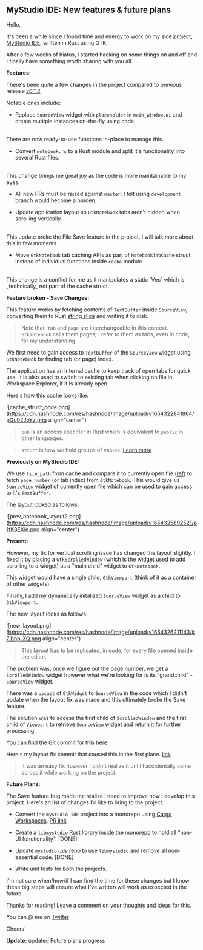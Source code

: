 ## MyStudio IDE: New features & future plans

Hello,

It's been a while since I found time and energy to work on my side project, [MyStudio IDE](https://github.com/shanmukhateja/mystudio-ide/), written in Rust using GTK.

After a few weeks of hiatus, I started hacking on some things on and off and I finally have something worth sharing with you all.

**Features:**

There's been quite a few changes in the project compared to previous release [v0.1.2](https://github.com/shanmukhateja/mystudio-ide/releases/tag/v0.1.2)

Notable ones include:

- Replace `SourceView` widget with `placeholder` in `main_window.ui` and create multiple instances on-the-fly using code.
<br>
There are now ready-to-use functions in-place to manage this.

- Convert `notebook.rs` to a Rust module and split it's functionality into several Rust files.
<br>
This change brings me great joy as the code is more maintainable to my eyes.

- All new PRs must be raised against `master`. I felt using `development` branch would become a burden. 

- Update application layout so `GtkNotebook` tabs aren't hidden when scrolling vertically.
<br>
This update broke the File Save feature in the project. I will talk more about this in few moments.

- Move `GtkNotebook` tab caching APIs as part of `NotebookTabCache` struct instead of individual functions inside `cache` module.
<br>
This change is a conflict for me as it manipulates a static `Vec<NotebookTabCache>` which is _technically_ not part of the cache struct.  

**Feature broken - Save Changes:**

This feature works by fetching contents of `TextBuffer` inside `SourceView`, converting them to Rust [string slice](https://doc.rust-lang.org/std/primitive.str.html) and writing it to disk.

> Note that, `tab` and `page` are interchangeable in this context. `GtkNotebook` calls them pages; I refer to them as tabs, even in code, for my understanding.

We first need to gain access to `TextBuffer` of the `SourceView` widget using `GtkNotebook` by finding tab (or page) index.  

The application has an internal cache to keep track of open tabs for quick use. It is also used to switch to existing tab when clicking on file in Workspace Explorer, if it is already open. 

Here's how this cache looks like:

![cache_struct_code.png](https://cdn.hashnode.com/res/hashnode/image/upload/v1654322841864/pGu02JoYz.png align="center")

> `pub` is an access specifier in Rust which is equivalent to `public` in other languages.

> `struct` is how we hold groups of values. [Learn more](https://doc.rust-lang.org/book/ch05-01-defining-structs.html)

__Previously on MyStudio IDE:__

We use `file_path` from cache and compare it to currently open file ([ref](https://github.com/shanmukhateja/mystudio-ide/blob/master/src/workspace.rs#L48)) to fetch `page number` (or tab index) from `GtkNotebook`. This would give us `SourceView` widget of currently open file which can be used to gain access to it's `TextBuffer`.

The layout looked as follows:

![prev_notebook_layout2.png](https://cdn.hashnode.com/res/hashnode/image/upload/v1654325892521/p1fK8EXle.png align="center")

__Present:__

However, my fix for vertical scrolling issue has changed the layout slightly.  I fixed it by placing a `GtkScrolledWindow` (which is the widget used to add scrolling to a widget) as a "main child" widget to `GtkNotebook`.

This widget would have a single child, `GtkViewport` (think of it as a container of other widgets). 

Finally, I add my dynamically initalized `SourceView` widget as a child to `GtkViewport`.

The new layout  looks as follows:

![new_layout.png](https://cdn.hashnode.com/res/hashnode/image/upload/v1654326211143/k7lbnp-XQ.png align="center")

> This layout has to be replicated, in code, for every file opened inside the editor.

The problem was, once we figure out the page number, we get a `ScrolledWindow` widget however what we're looking for is its "grandchild" - `SourceView` widget. 

There was a `upcast` of `GtkWidget` to `SourceView` in the code which I didn't update when the layout fix was made and this ultimately broke the Save feature.

The solution was to access the first child of `ScrolledWindow` and the first child of `Viewport` to retrieve `SourceView` widget and return it for further processing.

You can find the Git commit for this [here](https://github.com/shanmukhateja/mystudio-ide/commit/41d7a0aa6537ecf1e1b1abc9e72ad5f9a3df9cda).

Here's my layout fix commit that caused this in the first place. [link](https://github.com/shanmukhateja/mystudio-ide/commit/d345eced123b83983d93263ecc272d550ad51913) 

> It was an easy fix however I didn't realize it until I accidentally came across it while working on the project.

**Future Plans:**

The Save feature bug made me realize I need to improve how I develop this project. Here's an list of changes I'd like to bring to the project.

- Convert the `mystudio-ide` project into a monorepo using [Cargo Workspaces](https://doc.rust-lang.org/book/ch14-03-cargo-workspaces.html). [PR link](https://github.com/shanmukhateja/mystudio-ide/pull/5/)

- Create a `libmystudio` Rust library inside the monorepo to hold all "non-UI functionality". [DONE]

- Update `mystudio-ide` repo to use `libmystudio` and remove all non-essential code. [DONE]

- Write unit tests for both the projects.

I'm not sure when/how/if I can find the time for these changes but I know these big steps will ensure what I've written will work as expected in the future.

Thanks for reading! Leave a comment on your thoughts and ideas for this.

You can @ me on [Twitter](https://twitter.com/shanmukhateja94)

Cheers!

**Update:** updated Future plans progress
